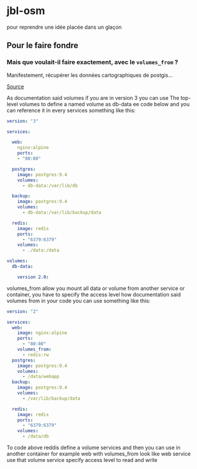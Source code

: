 # jbl-osm
pour reprendre une idée placée dans un glaçon


## Pour le faire fondre

### Mais que voulait-il faire exactement, avec le `volumes_from` ?

Manifestement, récupérer les données cartographiques de postgis...

[Source](https://stackoverflow.com/questions/45494746/docker-compose-volumes-from-usage-example)


As documentation said volumes if you are in version 3 you can use The top-level volumes to define a named volume as db-data ee code below and you can reference it in every services something like this:
```yaml
version: "3"

services:

  web:
    nginx:alpine
    ports:
    - "80:80"

  postgres:
    image: postgres:9.4
    volumes:
      - db-data:/var/lib/db

  backup:
    image: postgres:9.4
    volumes:
      - db-data:/var/lib/backup/data

  redis:
    image: redis
    ports:
      - "6379:6379"
    volumes:
      - ./data:/data

volumes:
  db-data:

    version 2.0:
```
volumes_from allow you mount all data or volume from another service or container, you have to specify the access level how documentation said volumes from in your code you can use something like this:
```yaml
version: "2"

services:
  web:
    image: nginx:alpine
    ports:
      - "80:80"
    volumes_from:
      - redis:rw
  postgres:
    image: postgres:9.4
    volumes:
      - /data/webapp
  backup:
    image: postgres:9.4
    volumes:
      - /var/lib/backup/data

  redis:
    image: redis
    ports:
      - "6379:6379"
    volumes:
      - /data/db
```
To code above reddis define a volume services and then you can use in another container for example web with volumes_from look like web service use that volume service specify access level to read and write
